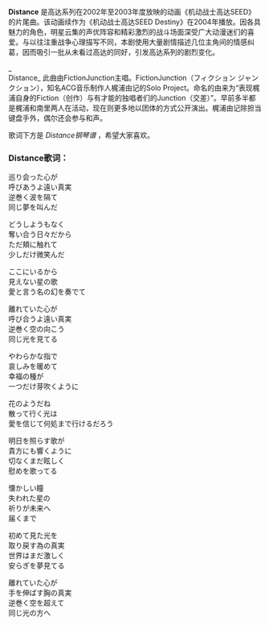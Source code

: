 

**Distance** 是高达系列在2002年至2003年度放映的动画《机动战士高达SEED》的片尾曲。该动画续作为《机动战士高达SEED
Destiny》在2004年播放。因各具魅力的角色，明星云集的声优阵容和精彩激烈的战斗场面深受广大动漫迷们的喜爱。与以往注重战争心理描写不同，本剧使用大量剧情描述几位主角间的情感纠葛，因而吸引一批从未看过高达的同好，引发高达系列的剧烈变化。

_  
Distance_ 此曲由FictionJunction主唱。FictionJunction（フィクション
ジャンクション），知名ACG音乐制作人梶浦由记的Solo
Project。命名的由来为“表现梶浦自身的Fiction（创作）与有才能的独唱者们的Junction（交差）”。早前多半都是梶浦和南里两人在活动，现在则更多地以团体的方式公开演出。梶浦由记除担当键盘手外，偶尔还会参与和声。

  
歌词下方是 _Distance钢琴谱_ ，希望大家喜欢。

### Distance歌词：

巡り会った心が  
呼びあうよ遠い真実  
逆巻く波を隔て  
同じ夢を叫んだ

どうしようもなく  
奪い合う日々だから  
ただ頬に触れて  
少しだけ微笑んだ

ここにいるから  
見えない星の歌  
愛と言う名の幻を奏でて

離れていた心が  
呼び合うよ遠い真実  
逆巻く空の向こう  
同じ光を見てる

やわらかな指で  
哀しみを暖めて  
幸福の種が  
一つだけ芽吹くように

花のようだね  
散って行く光は  
愛を信じて何処まで行けるだろう

明日を照らす歌が  
貴方にも響くように  
切なくまだ眩しく  
慰めを歌ってる

懐かしい瞳  
失われた星の  
祈りが未来へ  
届くまで

初めて見た光を  
取り戻す為の真実  
世界はまだ激しく  
安らぎを夢見てる

離れていた心が  
手を伸ばす胸の真実  
逆巻く空を超えて  
同じ光の方へ

